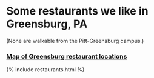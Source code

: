 # Some restaurants we like in Greensburg, PA
(None are walkable from the Pitt-Greensburg campus.)

### <a href="https://goo.gl/maps/CywdPk2AYJB2">Map of Greensburg restaurant locations</a>

{% include restaurants.html %}

